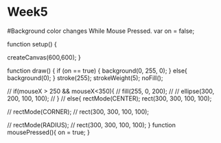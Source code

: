 # Week5
#Background color changes While Mouse Pressed. 
var on = false;

function setup() {
  
  createCanvas(600,600);
}

function draw() {
  if (on == true) {
    background(0, 255, 0);
  } else{
  background(0);
  }
  stroke(255);
  strokeWeight(5);
  noFill();
  
  // if(mouseX > 250 && mouseX<350){
  //   fill(255, 0, 200);
  //   // ellipse(300, 200, 100, 100);
  // }
  // else{
  rectMode(CENTER);
  rect(300, 300, 100, 100);
  
  // rectMode(CORNER);
  // rect(300, 300, 100, 100);
  
  // rectMode(RADIUS);
  // rect(300, 300, 100, 100);
  }
function mousePressed(){
  on = true;
}
